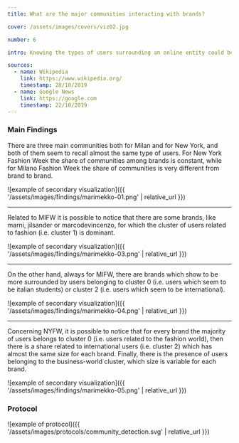 ```yaml
---
title: What are the major communities interacting with brands?

cover: /assets/images/covers/viz02.jpg

number: 6

intro: Knowing the types of users surrounding an online entity could be an interesting insight for a brand itself, given that this information could be useful in order to mold the online contents according to the audience who interact with them. With this analysis we tried to dig into the problem of community detection, studying at a first stage some quantitative numbers such as followers count, followings count and medias count, and then focusing on textual data, such as users’ biography, which lead to a more interesting result.

sources:
  - name: Wikipedia
    link: https://www.wikipedia.org/
    timestamp: 28/10/2019
  - name: Google News
    link: https://google.com
    timestamp: 22/10/2019
---
```


### Main Findings
There are three main communities both for Milan and for New York, and both of them seem to recall almost the same type of users. For New York Fashion Week the share of communities among brands is constant, while for Milano Fashion Week the share of communities is very different from brand to brand.

![example of secondary visualization]({{ '/assets/images/findings/marimekko-01.png' | relative_url }})

***

Related to MIFW it is possible to notice that there are some brands, like marni, jilsander or marcodevincenzo, for which the cluster of users related to fashion (i.e. cluster 1) is dominant.

![example of secondary visualization]({{ '/assets/images/findings/marimekko-03.png' | relative_url }})

***

On the other hand, always for MIFW, there are brands which show to be more surrounded by users belonging to cluster 0 (i.e. users which seem to be italian students) or cluster 2 (i.e. users which seem to be international).

![example of secondary visualization]({{ '/assets/images/findings/marimekko-04.png' | relative_url }})

***

Concerning NYFW, it is possible to notice that for every brand the majority of users belongs to cluster 0 (i.e. users related to the fashion world), then there is a share related to international users (i.e. cluster 2) which has almost the same size for each brand. Finally, there is the presence of users belonging to the business-world cluster, which size is variable for each brand.

![example of secondary visualization]({{ '/assets/images/findings/marimekko-05.png' | relative_url }})

### Protocol

![example of protocol]({{ '/assets/images/protocols/community_detection.svg' | relative_url }})
